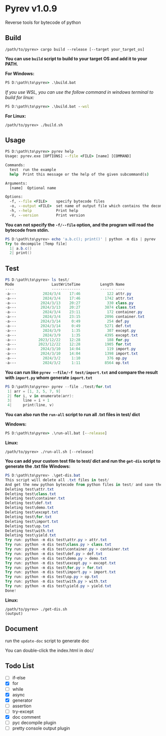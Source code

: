 # Pyrev v1.0.9

Reverse tools for bytecode of python


## Build

```shell
/path/to/pyrev> cargo build --release [--target your_target_os]
```

**You can use `build` script to build to your target OS and add it to your PATH.**

**For Windows:**
```cmd
PS D:\path\to\pyrev> .\build.bat
```

*If you use WSL, you can use the follow command in windows terminal to build for linux:*
```cmd
PS D:\path\to\pyrev> .\build.bat --wsl
```

**For Linux:**
```shell
/path/to/pyrev> ./build.sh
```


## Usage

```cmd
PS D:\path\to\pyrev> pyrev help
Usage: pyrev.exe [OPTIONS] --file <FILE> [name] [COMMAND]

Commands:
  test  run the example
  help  Print this message or the help of the given subcommand(s)

Arguments:
  [name]  Optional name

Options:
  -f, --file <FILE>    specify bytecode files
  -o, --output <FILE>  set name of output file which contains the decompiled result
  -h, --help           Print help
  -V, --version        Print version
```

**You can not specify the `-f/--file` option, and the program will read the bytecode from stdin.**
```powershell
PS D:\path\to\pyrev> echo 'a.b.c(); print()' | python -m dis | pyrev
Try to decompile [Temp file]
  1| a.b.c()
  2| print()
```


## Test

```powershell
PS D:\path\to\pyrev> ls test/
Mode                 LastWriteTime         Length Name
----                 -------------         ------ ----
-a---            2024/3/4    17:46            122 attr.py
-a---            2024/3/4    17:46           1742 attr.txt
-a---           2024/3/13    20:27            330 class.py
-a---           2024/3/13    20:27           3874 class.txt
-a---            2024/3/4    23:11            172 container.py
-a---            2024/3/4    23:15           2096 container.txt
-a---           2024/3/14     0:49            254 def.py
-a---           2024/3/14     0:49           5271 def.txt
-a---            2024/3/9     1:35            307 except.py
-a---            2024/3/9     1:35           4395 except.txt
-a---          2023/12/22    12:28            188 for.py
-a---          2023/12/22    12:28           1905 for.txt
-a---           2024/3/10    14:04            119 import.py
-a---           2024/3/10    14:04           1398 import.txt
-a---            2024/3/2     1:10            376 op.py
-a---            2024/3/2     1:11           8564 op.txt
```

**You can run like `pyrev --file/-f test/import.txt` and compare the result with `import.py` whom generate `import.txt`**

```powershell
PS D:\path\to\pyrev> pyrev --file ./test/for.txt
 1| arr = [1, 3, 5, 7, 9]
 2| for i, v in enumerate(arr):
 3|     line = i + 1
 4|     print(line, v)
```

**You can also run the `run-all` script to run all .txt files in test/ dict**

**Windows:**
```cmd
PS D:\path\to\pyrev> .\run-all.bat [--release]
```

**Linux:**
```shell
/path/to/pyrev> ./run-all.sh [--release]
```

**You can add your custom test file to test/ dict and run the `get-dis` script to generate the .txt file**
**Windows:**
```powershell
PS D:\path\to\pyrev> .\get-dis.bat
This script will delete all .txt files in test/
And get the new python bytecode from python files in test/ and save them as .txt files
Deleting test\attr.txt
Deleting test\class.txt
Deleting test\container.txt
Deleting test\def.txt
Deleting test\demo.txt
Deleting test\except.txt
Deleting test\for.txt
Deleting test\import.txt
Deleting test\op.txt
Deleting test\with.txt
Deleting test\yield.txt
Try run: python -m dis test\attr.py > attr.txt
Try run: python -m dis test\class.py > class.txt
Try run: python -m dis test\container.py > container.txt
Try run: python -m dis test\def.py > def.txt
Try run: python -m dis test\demo.py > demo.txt
Try run: python -m dis test\except.py > except.txt
Try run: python -m dis test\for.py > for.txt
Try run: python -m dis test\import.py > import.txt
Try run: python -m dis test\op.py > op.txt
Try run: python -m dis test\with.py > with.txt
Try run: python -m dis test\yield.py > yield.txt
Done!
```

**Linux:**
```shell
/path/to/pyrev> ./get-dis.sh
(output)
```



## Document

run the `update-doc` script to generate doc

You can double-click the index.html in doc/



## Todo List

-   [ ] if-else
-   [x] for
-   [ ] while
-   [x] async
-   [x] generator
-   [ ] assertion
-   [ ] try-except
-   [x] doc comment
-   [ ] pyc decompile plugin
-   [ ] pretty console output plugin
